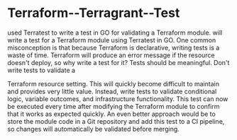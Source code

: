 # Terraform--Terragrant--Test
used Terratest to write a test in GO for validating a Terraform   module. 
will write a test for a Terraform module using Terratest in GO.
One common misconception is that because Terraform is declarative, writing tests is a waste of time. Terraform will produce an error 
message if the resource doesn't deploy, so why write a test for it? Tests should be meaningful. Don't write tests to validate a 

Terraform resource setting. This will quickly become difficult to maintain and provides very little value. Instead, write tests to 
validate conditional logic, variable outcomes, and infrastructure functionality.
This test can now be executed every time after modifying the Terraform module to confirm that it works as expected quickly. An even better approach would be to store the module code in a Git repository and add this test to a CI pipeline, so changes will automatically be validated before merging. 

